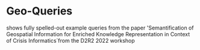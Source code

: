 # Geo-Queries
shows fully spelled-out example queries from the paper 'Semantification of Geospatial Information for Enriched Knowledge Representation in Context of Crisis Informatics´from the D2R2 2022 workshop
